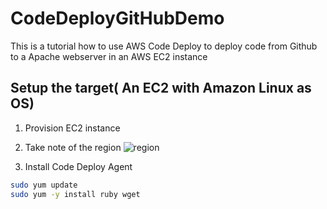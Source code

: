 # CodeDeployGitHubDemo
This is a tutorial how to use AWS Code Deploy to deploy code from Github to a Apache webserver in an AWS EC2 instance

## Setup the target( An EC2 with Amazon Linux as OS)
1. Provision EC2 instance

2. Take note of the region
![region](/image/ec2-aws-region.jpg)

4. Install Code Deploy Agent
```sh
sudo yum update
sudo yum -y install ruby wget
```
